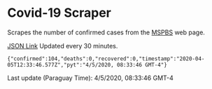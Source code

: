 # Covid-19 Scraper

Scrapes the number of confirmed cases from the [MSPBS](https://www.mspbs.gov.py/covid-19.php) web page.

[JSON Link](https://jmayalag.github.io/covid19-scrape/cases.json)
Updated every 30 minutes.
```
{"confirmed":104,"deaths":0,"recovered":0,"timestamp":"2020-04-05T12:33:46.577Z","pyt":"4/5/2020, 08:33:46 GMT-4"}
```
Last update (Paraguay Time): 4/5/2020, 08:33:46 GMT-4
